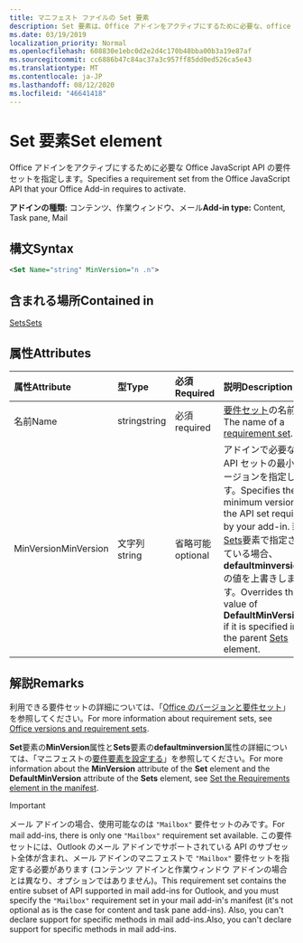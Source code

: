 ```yaml
---
title: マニフェスト ファイルの Set 要素
description: Set 要素は、Office アドインをアクティブにするために必要な、office JavaScript API の要件セットを指定します。
ms.date: 03/19/2019
localization_priority: Normal
ms.openlocfilehash: 608830e1ebc0d2e2d4c170b48bba00b3a19e87af
ms.sourcegitcommit: cc6886b47c84ac37a3c957ff85dd0ed526ca5e43
ms.translationtype: MT
ms.contentlocale: ja-JP
ms.lasthandoff: 08/12/2020
ms.locfileid: "46641418"
---
```

# <a name="set-element"></a><span data-ttu-id="44cca-103">Set 要素</span><span class="sxs-lookup"><span data-stu-id="44cca-103">Set element</span></span>

<span data-ttu-id="44cca-104">Office アドインをアクティブにするために必要な Office JavaScript API の要件セットを指定します。</span><span class="sxs-lookup"><span data-stu-id="44cca-104">Specifies a requirement set from the Office JavaScript API that your Office Add-in requires to activate.</span></span>

<span data-ttu-id="44cca-105">**アドインの種類:** コンテンツ、作業ウィンドウ、メール</span><span class="sxs-lookup"><span data-stu-id="44cca-105">**Add-in type:** Content, Task pane, Mail</span></span>

## <a name="syntax"></a><span data-ttu-id="44cca-106">構文</span><span class="sxs-lookup"><span data-stu-id="44cca-106">Syntax</span></span>

```XML
<Set Name="string" MinVersion="n .n">
```

## <a name="contained-in"></a><span data-ttu-id="44cca-107">含まれる場所</span><span class="sxs-lookup"><span data-stu-id="44cca-107">Contained in</span></span>

[<span data-ttu-id="44cca-108">Sets</span><span class="sxs-lookup"><span data-stu-id="44cca-108">Sets</span></span>](sets.md)

## <a name="attributes"></a><span data-ttu-id="44cca-109">属性</span><span class="sxs-lookup"><span data-stu-id="44cca-109">Attributes</span></span>

|<span data-ttu-id="44cca-110">属性</span><span class="sxs-lookup"><span data-stu-id="44cca-110">Attribute</span></span>|<span data-ttu-id="44cca-111">型</span><span class="sxs-lookup"><span data-stu-id="44cca-111">Type</span></span>|<span data-ttu-id="44cca-112">必須</span><span class="sxs-lookup"><span data-stu-id="44cca-112">Required</span></span>|<span data-ttu-id="44cca-113">説明</span><span class="sxs-lookup"><span data-stu-id="44cca-113">Description</span></span>|
|:-----|:-----|:-----|:-----|
|<span data-ttu-id="44cca-114">名前</span><span class="sxs-lookup"><span data-stu-id="44cca-114">Name</span></span>|<span data-ttu-id="44cca-115">string</span><span class="sxs-lookup"><span data-stu-id="44cca-115">string</span></span>|<span data-ttu-id="44cca-116">必須</span><span class="sxs-lookup"><span data-stu-id="44cca-116">required</span></span>|<span data-ttu-id="44cca-117">[要件セット](../../develop/office-versions-and-requirement-sets.md)の名前。</span><span class="sxs-lookup"><span data-stu-id="44cca-117">The name of a [requirement set](../../develop/office-versions-and-requirement-sets.md).</span></span>|
|<span data-ttu-id="44cca-118">MinVersion</span><span class="sxs-lookup"><span data-stu-id="44cca-118">MinVersion</span></span>|<span data-ttu-id="44cca-119">文字列</span><span class="sxs-lookup"><span data-stu-id="44cca-119">string</span></span>|<span data-ttu-id="44cca-120">省略可能</span><span class="sxs-lookup"><span data-stu-id="44cca-120">optional</span></span>|<span data-ttu-id="44cca-121">アドインで必要な API セットの最小バージョンを指定します。</span><span class="sxs-lookup"><span data-stu-id="44cca-121">Specifies the minimum version of the API set required by your add-in.</span></span> <span data-ttu-id="44cca-122">親[Sets](sets.md)要素で指定されている場合、 **defaultminversion**の値を上書きします。</span><span class="sxs-lookup"><span data-stu-id="44cca-122">Overrides the value of **DefaultMinVersion**, if it is specified in the parent [Sets](sets.md) element.</span></span>|

## <a name="remarks"></a><span data-ttu-id="44cca-123">解説</span><span class="sxs-lookup"><span data-stu-id="44cca-123">Remarks</span></span>

<span data-ttu-id="44cca-124">利用できる要件セットの詳細については、「[Office のバージョンと要件セット](../../develop/office-versions-and-requirement-sets.md)」を参照してください。</span><span class="sxs-lookup"><span data-stu-id="44cca-124">For more information about requirement sets, see [Office versions and requirement sets](../../develop/office-versions-and-requirement-sets.md).</span></span>

<span data-ttu-id="44cca-125">**Set**要素の**MinVersion**属性と**Sets**要素の**defaultminversion**属性の詳細については、「マニフェストの[要件要素を設定する](../../develop/specify-office-hosts-and-api-requirements.md#set-the-requirements-element-in-the-manifest)」を参照してください。</span><span class="sxs-lookup"><span data-stu-id="44cca-125">For more information about the **MinVersion** attribute of the **Set** element and the **DefaultMinVersion** attribute of the **Sets** element, see [Set the Requirements element in the manifest](../../develop/specify-office-hosts-and-api-requirements.md#set-the-requirements-element-in-the-manifest).</span></span>

> [!IMPORTANT]
> <span data-ttu-id="44cca-126">メール アドインの場合、使用可能なのは `"Mailbox"` 要件セットのみです。</span><span class="sxs-lookup"><span data-stu-id="44cca-126">For mail add-ins, there is only one  `"Mailbox"` requirement set available.</span></span> <span data-ttu-id="44cca-127">この要件セットには、Outlook のメール アドインでサポートされている API のサブセット全体が含まれ、メール アドインのマニフェストで `"Mailbox"` 要件セットを指定する必要があります (コンテンツ アドインと作業ウィンドウ アドインの場合とは異なり、オプションではありません)。</span><span class="sxs-lookup"><span data-stu-id="44cca-127">This requirement set contains the entire subset of API supported in mail add-ins for Outlook, and you must specify the `"Mailbox"` requirement set in your mail add-in's manifest (it's not optional as is the case for content and task pane add-ins).</span></span> <span data-ttu-id="44cca-128">Also, you can't declare support for specific methods in mail add-ins.</span><span class="sxs-lookup"><span data-stu-id="44cca-128">Also, you can't declare support for specific methods in mail add-ins.</span></span>
